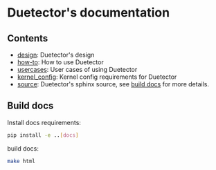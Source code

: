 # Duetector's documentation

## Contents

- [design](./design.md): Duetector's design
- [how-to](./how-to/README.md): How to use Duetector
- [usercases](./usercases/README.md): User cases of using Duetector
- [kernel_config](./kernel_config.md): Kernel config requirements for Duetector
- [source](./source/README.md): Duetector's sphinx source, see [build docs](#build-docs) for more details.



## Build docs

Install docs requirements:

```bash
pip install -e ..[docs]
```

build docs:

```bash
make html
```
